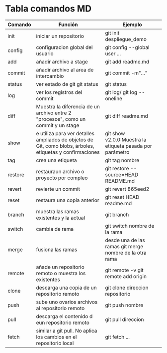 #  Tabla comandos MD

|Comando|  Función | Ejemplo |
|---|---|---|
|init   |iniciar un repositorio|git init despliegue_demo |
|config |configuracion global del usuario  | git config --global user ...  |
|add    |añadir archivo a stage  | git add readme.md  |
|commit |añadir archivo al area de intercambio | git commit -m"..."  |
|status |ver estado de git  git status| git status  |
|log    |ver los registros del commit   |git log/ git log --oneline   |
|diff   |Muestra la diferencia de un archivo entre 2 "procesos", como un commit y un stage   |git diff readme.md  |
|show   | e utiliza para ver detalles ampliados de objetos de Git, como blobs, árboles, etiquetas y confirmaciones | git show v2.0.0:Muestra la etiqueta pasada por parámetro  |
|tag    |crea una etiqueta  |git tag nombre   |
|restore|restauraun archivo o proyecto por compleo  |  git restore --source=HEAD README.md |
|revert |revierte un commit   |git revert 865eed2   |
|reset  |restaura una copia anterior   |git reset HEAD readme.md   |
|branch |muestra las ramas existentes y la actual   |git branch   |
|switch |cambia de rama   |git switch nombre de la rama   |
|merge  |fusiona las ramas   |desde una de las ramas git merge nombre de la otra rama   |
|remote |añade un repositorio remoto o muestra los existentes  |git remote -v git remote add origin   |
|clone  |descarga una copia de un repositorio remoto  |git clone direccion repositorio   |
|push   |sube uno ovarios archivos al repositorio remoto   |git push nombre   |
|pull   |descarga el contenido d eun repositorio remoto   |git pull direccion   |
|fetch  |similar a git pull. No aplica los cambios en el repositorio local   |git fetch ...   |